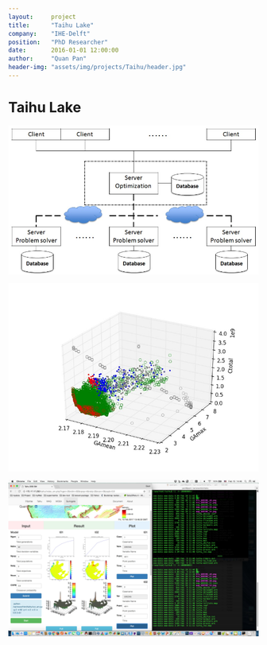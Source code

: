 ```yaml
---
layout:     project
title:      "Taihu Lake"
company:    "IHE-Delft"
position:   "PhD Researcher"
date:       2016-01-01 12:00:00
author:     "Quan Pan"
header-img: "assets/img/projects/Taihu/header.jpg"
---
```


# [](#header-1)Taihu Lake

![](/assets/img/projects/Taihu/architecture.jpg)

![](/assets/img/projects/Taihu/optimization.jpg)

![](/assets/img/projects/Taihu/DSS.jpg)
